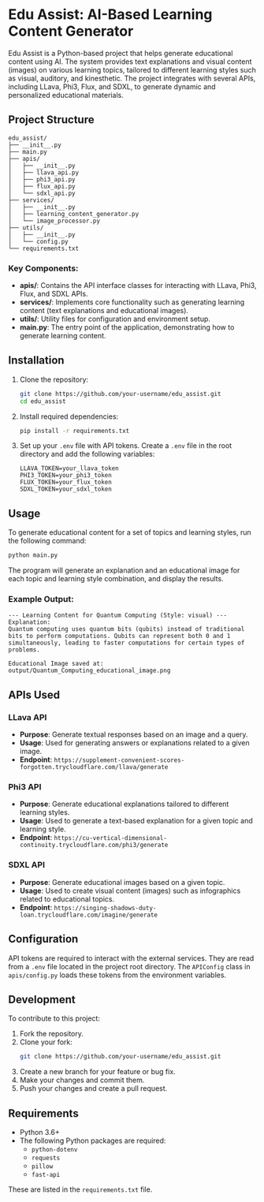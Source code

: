 
# Edu Assist: AI-Based Learning Content Generator

Edu Assist is a Python-based project that helps generate educational content using AI. The system provides text explanations and visual content (images) on various learning topics, tailored to different learning styles such as visual, auditory, and kinesthetic. The project integrates with several APIs, including LLava, Phi3, Flux, and SDXL, to generate dynamic and personalized educational materials.

## Project Structure

```
edu_assist/
├── __init__.py
├── main.py
├── apis/
│   ├── __init__.py
│   ├── llava_api.py
│   ├── phi3_api.py
│   ├── flux_api.py
│   └── sdxl_api.py
├── services/
│   ├── __init__.py
│   ├── learning_content_generator.py
│   └── image_processor.py
├── utils/
│   ├── __init__.py
│   └── config.py
└── requirements.txt
```

### Key Components:

- **apis/**: Contains the API interface classes for interacting with LLava, Phi3, Flux, and SDXL APIs.
- **services/**: Implements core functionality such as generating learning content (text explanations and educational images).
- **utils/**: Utility files for configuration and environment setup.
- **main.py**: The entry point of the application, demonstrating how to generate learning content.

## Installation

1. Clone the repository:
   ```bash
   git clone https://github.com/your-username/edu_assist.git
   cd edu_assist
   ```

2. Install required dependencies:
   ```bash
   pip install -r requirements.txt
   ```

3. Set up your `.env` file with API tokens. Create a `.env` file in the root directory and add the following variables:
   ```
   LLAVA_TOKEN=your_llava_token
   PHI3_TOKEN=your_phi3_token
   FLUX_TOKEN=your_flux_token
   SDXL_TOKEN=your_sdxl_token
   ```

## Usage

To generate educational content for a set of topics and learning styles, run the following command:

```bash
python main.py
```

The program will generate an explanation and an educational image for each topic and learning style combination, and display the results.

### Example Output:
```
--- Learning Content for Quantum Computing (Style: visual) ---
Explanation:
Quantum computing uses quantum bits (qubits) instead of traditional bits to perform computations. Qubits can represent both 0 and 1 simultaneously, leading to faster computations for certain types of problems.

Educational Image saved at: output/Quantum_Computing_educational_image.png
```

## APIs Used

### LLava API
- **Purpose**: Generate textual responses based on an image and a query.
- **Usage**: Used for generating answers or explanations related to a given image.
- **Endpoint**: `https://supplement-convenient-scores-forgotten.trycloudflare.com/llava/generate`

### Phi3 API
- **Purpose**: Generate educational explanations tailored to different learning styles.
- **Usage**: Used to generate a text-based explanation for a given topic and learning style.
- **Endpoint**: `https://cu-vertical-dimensional-continuity.trycloudflare.com/phi3/generate`

### SDXL API
- **Purpose**: Generate educational images based on a given topic.
- **Usage**: Used to create visual content (images) such as infographics related to educational topics.
- **Endpoint**: `https://singing-shadows-duty-loan.trycloudflare.com/imagine/generate`

## Configuration

API tokens are required to interact with the external services. They are read from a `.env` file located in the project root directory. The `APIConfig` class in `apis/config.py` loads these tokens from the environment variables.

## Development

To contribute to this project:

1. Fork the repository.
2. Clone your fork:
   ```bash
   git clone https://github.com/your-username/edu_assist.git
   ```
3. Create a new branch for your feature or bug fix.
4. Make your changes and commit them.
5. Push your changes and create a pull request.

## Requirements

- Python 3.6+
- The following Python packages are required:
  - `python-dotenv`
  - `requests`
  - `pillow`
  - `fast-api`

These are listed in the `requirements.txt` file.
